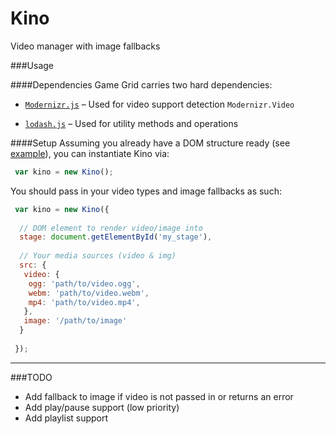 Kino
====

Video manager with image fallbacks

###Usage

####Dependencies
Game Grid carries two hard dependencies: 
  - [`Modernizr.js`](http://modernizr.com/) – Used for video support detection `Modernizr.Video`
  
  - [`lodash.js`](http://lodash.com) – Used for utility methods and operations
 
####Setup
Assuming you already have a DOM structure ready (see [example](/example/index.html)), you can instantiate Kino via:

```js
 var kino = new Kino();
```

You should pass in your video types and image fallbacks as such:

```js
 var kino = new Kino({
  
  // DOM element to render video/image into
  stage: document.getElementById('my_stage'),
  
  // Your media sources (video & img)
  src: {
   video: {
    ogg: 'path/to/video.ogg',
    webm: 'path/to/video.webm',
    mp4: 'path/to/video.mp4',
   },
   image: '/path/to/image'
  }
  
 });

```

---

###TODO
 + Add fallback to image if video is not passed in or returns an error
 + Add play/pause support (low priority)
 + Add playlist support
